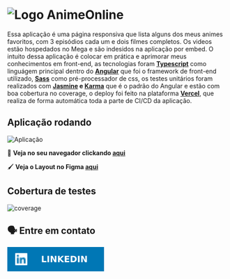 # ![Logo](https://animes-online-angular.vercel.app/assets/icons/logo.svg) AnimeOnline
Essa aplicação é uma página responsiva que lista alguns dos meus animes favoritos, com 3 episódios cada um e dois filmes completos. Os videos estão hospedados no Mega e são indesidos na aplicação por embed. O intuito dessa aplicação é colocar em prática e aprimorar meus conhecimentos em front-end, as tecnologias foram **[Typescript](https://www.typescriptlang.org/)** como linguágem principal dentro do **[Angular](https://angular.io/)** que foi o framework de front-end utilizado, **[Sass](https://sass-lang.com/)** como pré-processador de css, os testes unitários foram realizados com **[Jasmine](https://jasmine.github.io/index.html) e [Karma](https://karma-runner.github.io/6.3/index.html)** que é o padrão do Angular e estão com boa cobertura no coverage, o deploy foi feito na plataforma **[Vercel](https://vercel.com/)**, que realiza de forma automática toda a parte de CI/CD da aplicação.

## Aplicação rodando
![Aplicação](https://github.com/liara987/animes-online-angular/blob/main/aplica%C3%A7%C3%A3o(800px).gif)

🚀 **Veja no seu navegador clickando [aqui](https://animes-online-angular.vercel.app/home)**

🖌️ **Veja o Layout no Figma [aqui](https://www.figma.com/file/GXh3IYv94teEHU8aNHds2s/Animes-Online-(Community)?node-id=0%3A1)**

## Cobertura de testes
![coverage](https://media-exp1.licdn.com/dms/image/C4D22AQE1KNE-vtS6Ww/feedshare-shrink_1280/0/1645846668678?e=2147483647&v=beta&t=el9vvx-D65YLjE1nboTdy9rXMmRB9BQntV0FL1z5YcU)

## 🗣️ Entre em contato
[![LinkedIn URL](https://github.com/liara987/liara987/blob/main/icons/social%20media/linkedin.svg)](https://www.linkedin.com/in/liara-programadora)
